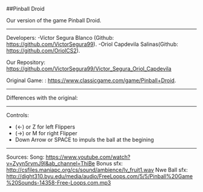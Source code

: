 ﻿##Pinball Droid

Our version of the game Pinball Droid.

____________________________
Developers:
-Víctor Segura Blanco (Github: https://github.com/VictorSegura99).
-Oriol Capdevila Salinas(Github: https://github.com/OriolCS2).

Our Repository: https://github.com/VictorSegura99/Victor_Segura_Oriol_Capdevila

Original Game: : https://www.classicgame.com/game/Pinball+Droid.

_____________________________
Differences with the original:


_____________________________
Controls:
- (<-) or Z for left Flippers
- (->) or M for right Flipper
- Down Arrow or SPACE to impuls the ball at the begining

___________________
Sources:
Song: https://www.youtube.com/watch?v=Zyyn5rvmJ9I&ab_channel=ThiBe
Bonus sfx: http://csfiles.maniapc.org/cs/sound/ambience/lv_fruit1.wav
Nwe Ball sfx: http://dight310.byu.edu/media/audio/FreeLoops.com/5/5/Pinball%20Game%20Sounds-14358-Free-Loops.com.mp3